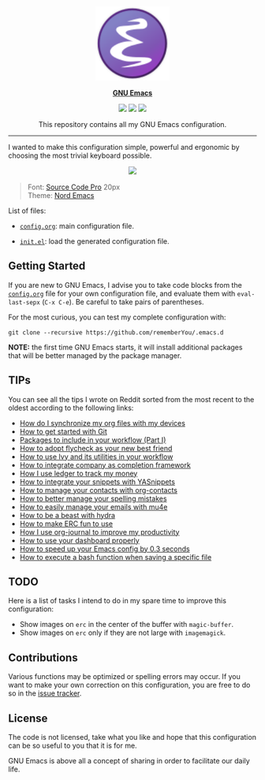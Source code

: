 <p align="center"><img src="assets/emacs-logo.svg" width=150 height=150/></p>
<p align="center"><a href="https://www.gnu.org/software/emacs/"><b>GNU Emacs</b></a></p>
<p align="center">
	<a href="https://www.gnu.org/software/emacs/"><img src="https://img.shields.io/badge/GNU%20Emacs-26.1-b48ead.svg?style=flat-square"/></a>
	<a href="https://orgmode.org/"><img src="https://img.shields.io/badge/org--mode-9.1.13-489a9f.svg?style=flat-square"/></a>
	<a href="https://github.com/jwiegley/use-package"><img src="https://img.shields.io/badge/use--package-2.4-88c0d0.svg?style=flat-square"/></a>
</p>
<p align="center">This repository contains all my GNU Emacs configuration.</p>

---

I wanted to make this configuration simple, powerful and ergonomic by choosing
the most trivial keyboard possible.

<p align="center"><img src="assets/emacs-preview.png"/></p>

<blockquote>
	Font: <a href="https://adobe-fonts.github.io/source-code-pro">Source Code Pro</a> 20px <br>
    Theme: <a href="https://github.com/arcticicestudio/nord-emacs">Nord Emacs</a>
</blockquote>

List of files:

* [`config.org`](https://github.com/rememberYou/.emacs.d/blob/master/config.org/):
  main configuration file.

* [`init.el`](https://github.com/rememberYou/.emacs.d/blob/master/init.el/):
  load the generated configuration file.

## Getting Started

If you are new to GNU Emacs, I advise you to take code blocks from the
[`config.org`](https://github.com/rememberYou/.emacs.d/blob/master/config.org/)
file for your own configuration file, and evaluate them with `eval-last-sepx`
(`C-x C-e`). Be careful to take pairs of parentheses.

For the most curious, you can test my complete configuration with:

	git clone --recursive https://github.com/rememberYou/.emacs.d

**NOTE:** the first time GNU Emacs starts, it will install additional packages
that will be better managed by the package manager.

## TIPs

You can see all the tips I wrote on Reddit sorted from the most recent to the
oldest according to the following links:

* [How do I synchronize my org files with my devices](https://www.reddit.com/r/emacs/comments/98nkt6/tip_how_do_i_synchronize_my_org_files_with_my/)
* [How to get started with Git](https://www.reddit.com/r/emacs/comments/96r8us/tip_how_to_get_started_with_git/)
* [Packages to include in your workflow (Part I)](https://www.reddit.com/r/emacs/comments/94t6p6/tip_packages_to_include_in_your_workflow_part_i/)
* [How to adopt flycheck as your new best friend](https://www.reddit.com/r/emacs/comments/931la6/tip_how_to_adopt_flycheck_as_your_new_best_friend/)
* [How to use Ivy and its utilities in your workflow](https://www.reddit.com/r/emacs/comments/910pga/tip_how_to_use_ivy_and_its_utilities_in_your/)
* [How to integrate company as completion framework](https://www.reddit.com/r/emacs/comments/8z4jcs/tip_how_to_integrate_company_as_completion/)
* [How I use ledger to track my money](https://www.reddit.com/r/emacs/comments/8x4xtt/tip_how_i_use_ledger_to_track_my_money/)
* [How to integrate your snippets with YASnippets](https://www.reddit.com/r/emacs/comments/8vdhb4/tip_how_to_integrate_snippets_with_yasnippets/)
* [How to manage your contacts with org-contacts](https://www.reddit.com/r/emacs/comments/8toivy/tip_how_to_manage_your_contacts_with_orgcontacts/)
* [How to better manage your spelling mistakes](https://www.reddit.com/r/emacs/comments/8rxm7h/tip_how_to_better_manage_your_spelling_mistakes/)
* [How to easily manage your emails with mu4e](https://www.reddit.com/r/emacs/comments/8q84dl/tip_how_to_easily_manage_your_emails_with_mu4e/)
* [How to be a beast with hydra](https://www.reddit.com/r/emacs/comments/8of6tx/tip_how_to_be_a_beast_with_hydra/)
* [How to make ERC fun to use](https://www.reddit.com/r/emacs/comments/8ml6na/tip_how_to_make_erc_fun_to_use/)
* [How I use org-journal to improve my productivity](https://www.reddit.com/r/emacs/comments/8kz8dv/tip_how_i_use_orgjournal_to_improve_my/)
* [How to use your dashboard properly](https://www.reddit.com/r/emacs/comments/8jaflq/tip_how_to_use_your_dashboard_properly/)
* [How to speed up your Emacs config by 0.3 seconds](https://www.reddit.com/r/emacs/comments/8gbopk/tip_how_to_speed_up_your_emacs_config_by_03/)
* [How to execute a bash function when saving a specific file](https://www.reddit.com/r/emacs/comments/8hpyp5/tip_how_to_execute_a_bash_function_when_saving_a/)

## TODO

Here is a list of tasks I intend to do in my spare time to improve this configuration:

*  Show images on `erc` in the center of the buffer with `magic-buffer`.
*  Show images on `erc` only if they are not large with `imagemagick`.

## Contributions

Various functions may be optimized or spelling errors may occur. If you want to
make your own correction on this configuration, you are free to do so in the
[issue tracker](https://github.com/rememberYou/.emacs.d/issues).

## License

The code is not licensed, take what you like and hope that this configuration
can be so useful to you that it is for me.

GNU Emacs is above all a concept of sharing in order to facilitate our daily life.
